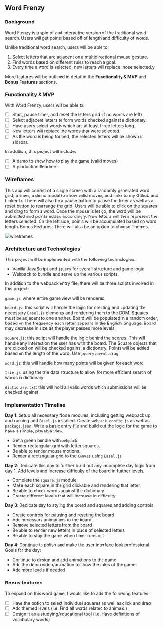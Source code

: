 ## Word Frenzy

### Background

Word Frenzy is a spin of and interactive version of the traditional word search. Users will get points based off of length and difficulty of words.

Unlike traditional word search, users will be able to:
1) Select letters that are adjacent on a multidirectional mouse gesture.
2) Find words based on different rules to reach a goal.
3) Every time a word is selected, new letters will replace those selected.y

More features will be outlined in detail in the **Functionality & MVP** and **Bonus Features** sections.

### Functionality & MVP  

With Word Frenzy, users will be able to:

- [ ] Start, pause timer, and reset the letters grid (if no words are left)
- [ ] Select adjacent letters to form words checked against a dictionary.
- [ ] Have users select words which are at least three letters long.
- [ ] New letters will replace the words that were selected.
- [ ] As the word is being formed, the selected letters will be shown in sidebar.

In addition, this project will include:

- [ ] A demo to show how to play the game (valid moves)
- [ ] A production Readme

### Wireframes

This app will consist of a single screen with a randomly generated word grid, a timer, a demo modal to show valid moves, and links to my Github and LinkedIn. There will also be a pause button to pause the timer as well as a reset button to rearrange the grid. Users will be able to click on the squares and drag to form a word. Once the mouse is let go, the word will be submitted and points added accordingly. New letters will then represent the letters selected. On the left side, points will be accumulated based on word length. Bonus Features: There will also be an option to choose Themes.

![wireframes](wireframes)

### Architecture and Technologies

This project will be implemented with the following technologies:

- Vanilla JavaScript and `jquery` for overall structure and game logic
- Webpack to bundle and serve up the various scripts.

In addition to the webpack entry file, there will be three scripts involved in this project:

`game.js`: where entire game view will be rendered

`board.js`: this script will handle the logic for creating and updating the necessary `Easel.js` elements and rendering them to the DOM. Squares must be adjacent to one another. Board will be populated in a random order, based on the frequency each letter appears in the English language. Board may decrease in size as the player passes more levels.

`square.js`: this script will handle the logic behind the scenes.  This will handle any interaction the user has with the board. The Square objects that are clicked on will be checked against a dictionary. Points will be added based on the length of the word. Use `jquery.event.drag`

`word.js`: this will handle how many points will be given for each word.

`trie.js`: using the trie data structure to allow for more efficient search of words in dictionary

`dictionary.txt`: this will hold all valid words which submissions will be checked against.

### Implementation Timeline

**Day 1**: Setup all necessary Node modules, including getting webpack up and running and `Easel.js` installed.  Create `webpack.config.js` as well as `package.json`.  Write a basic entry file and build out the logic for the game to have a simple, playable view.

- Get a green bundle with `webpack`
- Render rectangular grid with letter squares.
- Be able to render mouse motions.
- Render a rectangular grid to the `Canvas` using `Easel.js`

**Day 2**: Dedicate this day to further build out any incomplete day logic from day 1. Add levels and increase difficulty of the board in further levels.

- Complete the `square.js` module
- Make each square in the grid clickable and rendering that letter
- Be able to check words against the dictionary
- Create different levels that will increase in difficulty

**Day 3**: Dedicate day to styling the board and squares and adding controls

- Create controls for pausing and reseting the board
- Add necessary animations to the board
- Remove selected letters from the board
- Be able to render new letters in place of selected letters
- Be able to stop the game when timer runs out


**Day 4**: Continue to polish and make the user interface look professional.  Goals for the day:

- Continue to design and add animations to the game
- Add the demo video/animation to show the rules of the game
- Add more levels if needed


### Bonus features

To expand on this word game, I would like to add the following features:

- [ ] Have the option to select individual squares as well as click and drag
- [ ] Add themed levels (i.e. Find all words related to animals.)
- [ ] Design it as a studying/educational tool (i.e. Have definitions of vocabulary words)
